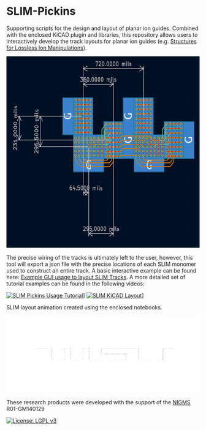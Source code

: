 # SLIM-Pickins
Supporting scripts for the design and layout of planar ion guides. Combined with the enclosed KiCAD plugin and libraries, this repository allows users to interactively develop the track layouts for planar ion guides (e.g. [Structures for Lossless Ion Manipulations](https://en.wikipedia.org/wiki/Structures_for_lossless_ion_manipulations)). 

<center><img src="notebooks\TurnLayout.png" width=600 height=500 /></center>

The precise wiring of the tracks is ultimately left to the user, however, this tool will export a json file with the precise locations of each SLIM monomer used to construct an entire track. A basic interactive example can be found here: [Example GUI usage to layout SLIM Tracks](https://github.com/bhclowers/SLIM-Pickins/blob/main/notebooks/SLIM%20Pickins%20Joystick.mov). A more detailed set of tutorial examples can be found in the following videos:

[![SLIM Pickins Usage Tutorial](http://img.youtube.com/vi/yC1gx8vcMvg/0.jpg)](https://youtu.be/yC1gx8vcMvg)]
[![SLIM KiCAD Layout](http://img.youtube.com/vi/TNFmKhr-GAw/0.jpg)](https://youtu.be/TNFmKhr-GAw)]


SLIM layout animation created using the enclosed notebooks.
<center><img src="notebooks\WSU.gif" width=500 height=200 /></center>

These research products were developed with the support of the [NIGMS](https://www.nigms.nih.gov/) R01-GM140129

[![License: LGPL v3](https://img.shields.io/badge/License-LGPL_v3-blue.svg)](https://www.gnu.org/licenses/lgpl-3.0)
